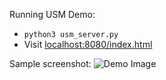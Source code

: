 Running USM Demo:
 *  `python3 usm_server.py`
 * Visit [localhost:8080/index.html](http://localhost:8080/index.html)

Sample screenshot:
![Demo Image](https://user-images.githubusercontent.com/11229217/102146787-863fa580-3e61-11eb-8d88-f6236ae4fd76.png)
